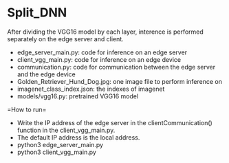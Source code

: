 # Split_DNN

After dividing the VGG16 model by each layer, interence is performed separately on the edge server and client.

- edge_server_main.py: code for inference on an edge server
- client_vgg_main.py: code for inference on an edge device 
- communication.py: code for communication between the edge server and the edge device
- Golden_Retriever_Hund_Dog.jpg: one image file to perform inference on
- imagenet_class_index.json: the indexes of imagenet
- models/vgg16.py: pretrained VGG16 model

=How to run=
- Write the IP address of the edge server in the clientCommunication() function in the client_vgg_main.py.
- The default IP address is the local address.
- python3 edge_server_main.py
- python3 client_vgg_main.py

